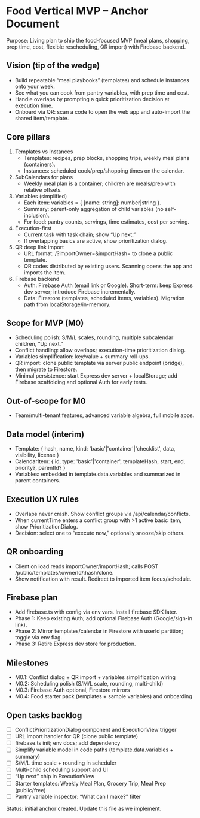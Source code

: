 # Food Vertical MVP – Anchor Document

Purpose: Living plan to ship the food-focused MVP (meal plans, shopping, prep time, cost, flexible rescheduling, QR import) with Firebase backend.

## Vision (tip of the wedge)
- Build repeatable “meal playbooks” (templates) and schedule instances onto your week.
- See what you can cook from pantry variables, with prep time and cost.
- Handle overlaps by prompting a quick prioritization decision at execution time.
- Onboard via QR: scan a code to open the web app and auto-import the shared item/template.

## Core pillars
1) Templates vs Instances
   - Templates: recipes, prep blocks, shopping trips, weekly meal plans (containers).
   - Instances: scheduled cook/prep/shopping times on the calendar.
2) SubCalendars for plans
   - Weekly meal plan is a container; children are meals/prep with relative offsets.
3) Variables (simplified)
   - Each item: variables = { [name: string]: number|string }.
   - Summary: parent-only aggregation of child variables (no self-inclusion).
   - For food: pantry counts, servings, time estimates, cost per serving.
4) Execution-first
   - Current task with task chain; show “Up next.”
   - If overlapping basics are active, show prioritization dialog.
5) QR deep link import
   - URL format: /?importOwner=<ownerId>&importHash=<hash> to clone a public template.
   - QR codes distributed by existing users. Scanning opens the app and imports the item.
6) Firebase backend
   - Auth: Firebase Auth (email link or Google). Short-term: keep Express dev server; introduce Firebase incrementally.
   - Data: Firestore (templates, scheduled items, variables). Migration path from localStorage/in-memory.

## Scope for MVP (M0)
- Scheduling polish: S/M/L scales, rounding, multiple subcalendar children, “Up next.”
- Conflict handling: allow overlaps; execution-time prioritization dialog.
- Variables simplification: key/value + summary roll-ups.
- QR import: clone public template via server public endpoint (bridge), then migrate to Firestore.
- Minimal persistence: start Express dev server + localStorage; add Firebase scaffolding and optional Auth for early tests.

## Out-of-scope for M0
- Team/multi-tenant features, advanced variable algebra, full mobile apps.

## Data model (interim)
- Template: { hash, name, kind: 'basic'|'container'|'checklist', data, visibility, license }
- CalendarItem: { id, type: 'basic'|'container', templateHash, start, end, priority?, parentId? }
- Variables: embedded in template.data.variables and summarized in parent containers.

## Execution UX rules
- Overlaps never crash. Show conflict groups via /api/calendar/conflicts.
- When currentTime enters a conflict group with >1 active basic item, show PrioritizationDialog.
- Decision: select one to “execute now,” optionally snooze/skip others.

## QR onboarding
- Client on load reads importOwner/importHash; calls POST /public/templates/:ownerId/:hash/clone.
- Show notification with result. Redirect to imported item focus/schedule.

## Firebase plan
- Add firebase.ts with config via env vars. Install firebase SDK later.
- Phase 1: Keep existing Auth; add optional Firebase Auth (Google/sign-in link).
- Phase 2: Mirror templates/calendar in Firestore with userId partition; toggle via env flag.
- Phase 3: Retire Express dev store for production.

## Milestones
- M0.1: Conflict dialog + QR import + variables simplification wiring
- M0.2: Scheduling polish (S/M/L scale, rounding, multi-child)
- M0.3: Firebase Auth optional, Firestore mirrors
- M0.4: Food starter pack (templates + sample variables) and onboarding

## Open tasks backlog
- [ ] ConflictPrioritizationDialog component and ExecutionView trigger
- [ ] URL import handler for QR (clone public template)
- [ ] firebase.ts init; env docs; add dependency
- [ ] Simplify variable model in code paths (template.data.variables + summary)
- [ ] S/M/L time scale + rounding in scheduler
- [ ] Multi-child scheduling support and UI
- [ ] “Up next” chip in ExecutionView
- [ ] Starter templates: Weekly Meal Plan, Grocery Trip, Meal Prep (public/free)
- [ ] Pantry variable inspector: “What can I make?” filter

Status: initial anchor created. Update this file as we implement.
